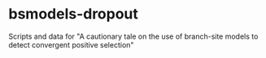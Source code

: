 # bsmodels-dropout
Scripts and data for "A cautionary tale on the use of branch-site models to detect convergent positive selection"
